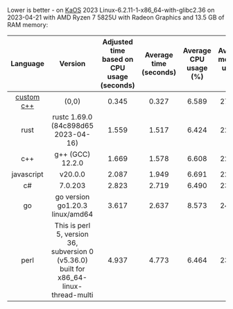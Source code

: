 
Lower is better - on [KaOS](https://kaosx.us/) 2023
Linux-6.2.11-1-x86_64-with-glibc2.36 on 2023-04-21 with AMD Ryzen 7 5825U with Radeon Graphics and 13.5 GB of RAM memory:

|                 Language                 |                                        Version                                         | Adjusted time based on CPU usage (seconds) | Average time (seconds) | Average CPU usage (%) | Average memory usage (%) |
|:----------------------------------------:|:--------------------------------------------------------------------------------------:|:------------------------------------------:|:----------------------:|:---------------------:|:------------------------:|
| [custom c++](https://www.randomguy.info) |                                         (0,0)                                          |                   0.345                    |         0.327          |         6.589         |          27.841          |
|                   rust                   |                          rustc 1.69.0 (84c898d65 2023-04-16)                           |                   1.559                    |         1.517          |         6.424         |          22.423          |
|                   c++                    |                                    g++ (GCC) 12.2.0                                    |                   1.669                    |         1.578          |         6.608         |          22.794          |
|                javascript                |                                        v20.0.0                                         |                   2.087                    |         1.949          |         6.691         |          22.996          |
|                    c#                    |                                        7.0.203                                         |                   2.823                    |         2.719          |         6.490         |          23.833          |
|                    go                    |                            go version go1.20.3 linux/amd64                             |                   3.617                    |         2.637          |         8.573         |          24.084          |
|                   perl                   | This is perl 5, version 36, subversion 0 (v5.36.0) built for x86_64-linux-thread-multi |                   4.937                    |         4.773          |         6.464         |          23.864          |
